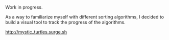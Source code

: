 Work in progress.

As a way to familiarize myself with different sorting algorithms, I decided to build a visual tool to track the progress of the algorithms.

http://mystic_turtles.surge.sh
